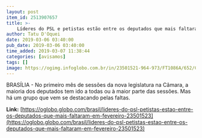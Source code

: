 ```yaml
---
layout: post
item_id: 2513907657
title: >-
    Líderes do PSL e petistas estão entre os deputados que mais faltaram em fevereiro
author: Tatu D'Oquei
date: 2019-03-06 03:40:00
pub_date: 2019-03-06 03:40:00
time_added: 2019-03-07 11:38:44
categories: [avisamos]
tags: []
image: https://ogimg.infoglobo.com.br/in/23501521-964-973/FT1086A/652/Cacique.-Luciano-Bivar-ausentou-se-em-cinco-sessoes.jpg
---
```


BRASÍLIA - No primeiro mês de sessões da nova legislatura na Câmara, a maioria dos deputados tem ido a todas ou à maior parte das sessões. Mas há um grupo que vem se destacando pelas faltas.

**Link:** [https://oglobo.globo.com/brasil/lideres-do-psl-petistas-estao-entre-os-deputados-que-mais-faltaram-em-fevereiro-23501523](https://oglobo.globo.com/brasil/lideres-do-psl-petistas-estao-entre-os-deputados-que-mais-faltaram-em-fevereiro-23501523)

